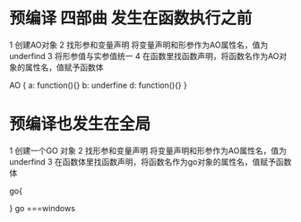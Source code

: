 # 预编译 四部曲 发生在函数执行之前
1 创建AO对象
2 找形参和变量声明 将变量声明和形参作为AO属性名，值为underfind
3 将形参值与实参值统一
4 在函数里找函数声明，将函数名作为AO对象的属性名，值赋予函数体

AO {
   a: function(){}
   b: underfine 
   d: function(){}
}
# 预编译也发生在全局 
1 创建一个GO 对象
2 找形参和变量声明 将变量声明和形参作为AO属性名，值为underfind
3 在函数体里找函数声明，将函数名作为go对象的属性名，值赋予函数体

go{

} go ===windows